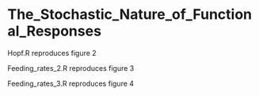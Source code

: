 # The_Stochastic_Nature_of_Functional_Responses

Hopf.R reproduces figure 2

Feeding_rates_2.R reproduces figure 3

Feeding_rates_3.R reproduces figure 4
